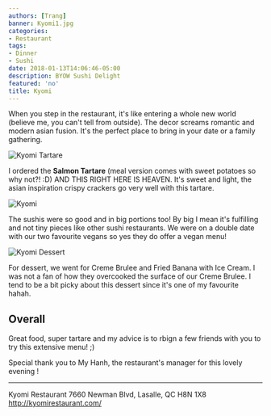 ```yaml
---
authors: [Trang]
banner: Kyomi1.jpg
categories:
- Restaurant
tags:
- Dinner
- Sushi
date: 2018-01-13T14:06:46-05:00
description: BYOW Sushi Delight
featured: 'no'
title: Kyomi
---
```


When you step in the restaurant, it's like entering a whole new world (believe me, you can't tell from outside). The decor screams romantic and modern asian fusion. It's the perfect place to bring in your date or a family gathering. 

![Kyomi Tartare](/KyomiTartare.JPG)

I ordered the **Salmon Tartare** (meal version comes with sweet potatoes so why not?! :D) AND THIS RIGHT HERE IS HEAVEN. It's sweet and light, the asian inspiration crispy crackers go very well with this tartare.  

![Kyomi](/Kyomi1.jpg)

The sushis were so good and in big portions too! By big I mean it's fulfilling and not tiny pieces like other sushi restaurants. We were on a double date with our two favourite vegans so yes they do offer a vegan menu! 

![Kyomi Dessert](/Kyomi3.JPG)

For dessert, we went for Creme Brulee and Fried Banana with Ice Cream. 
I was not a fan of how they overcooked the surface of our Creme Brulee. I tend to be a bit picky about this dessert since it's one of my favourite hahah. 

## Overall

Great food, super tartare and my advice is to rbign a few friends with you to try this extensive menu! ;) 

Special thank you to My Hanh, the restaurant's manager for this lovely evening ! 

_____________________________________________________________________

Kyomi Restaurant
7660 Newman Blvd, Lasalle, QC H8N 1X8
http://kyomirestaurant.com/
